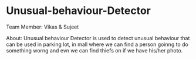 # Unusual-behaviour-Detector

Team Member:
Vikas & Sujeet


About:
Unusual behaviour Detector is used to detect unusual behaviour 
that can be used in parking lot, in mall where we can find a person goinng to do something worng and evn we can find thiefs on if we have his/her photo.
